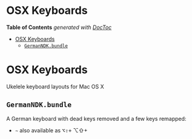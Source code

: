 


# OSX Keyboards




<!-- START doctoc generated TOC please keep comment here to allow auto update -->
<!-- DON'T EDIT THIS SECTION, INSTEAD RE-RUN doctoc TO UPDATE -->
**Table of Contents**  *generated with [DocToc](https://github.com/thlorenz/doctoc)*

- [OSX Keyboards](#osx-keyboards)
  - [`GermanNDK.bundle`](#germanndkbundle)

<!-- END doctoc generated TOC please keep comment here to allow auto update -->




# OSX Keyboards


Ukelele keyboard layouts for Mac OS X

## `GermanNDK.bundle`

A German keyboard with dead keys removed and a few keys remapped:
* `~` also available as <kbd>⌥⇧+</kbd>  ⌥⇧+

<!--

⌃ Control Yes
⌥ Option  Yes
⇧ Shift Yes
⌘ Command Yes  No


 -->